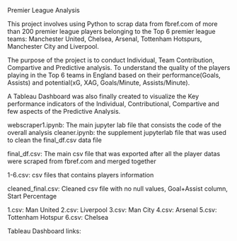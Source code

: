 Premier League Analysis

This project involves using Python to scrap data from fbref.com of more than 200 premier league players belonging to the Top 6 premier league teams: Manchester United, Chelsea, Arsenal, Tottenham Hotspurs, Manchester City and Liverpool.

The purpose of the project is to conduct Individual, Team Contribution, Compartive and Predictive analysis. To understand the quality of the  players playing in the Top 6 teams in England based on their performance(Goals, Assists) and potential(xG, XAG, Goals/Minute, Assists/Minute). 

A Tableau Dashboard was also finally created to visualize the Key performance indicators of the Individual, Contributional, Compartive and few aspects of the Predictive Analysis.

webscraper1.ipynb: The main jupyter lab file that consists the code of the overall analysis
cleaner.ipynb: the supplement jupyterlab file that was used to clean the final_df.csv data file

final_df.csv: The main csv file that was exported after all the player datas were scraped from fbref.com and merged together

1-6.csv: csv files that contains players information

cleaned_final.csv: Cleaned csv file with no null values, Goal+Assist column, Start Percentage

1.csv: Man United
2.csv: Liverpool
3.csv: Man City
4.csv: Arsenal
5.csv: Tottenham Hotspur
6.csv: Chelsea

Tableau Dashboard links:

